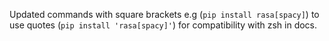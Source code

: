Updated commands with square brackets e.g (`pip install rasa[spacy]`) to use quotes (`pip install 'rasa[spacy]'`) for compatibility with zsh in docs.
